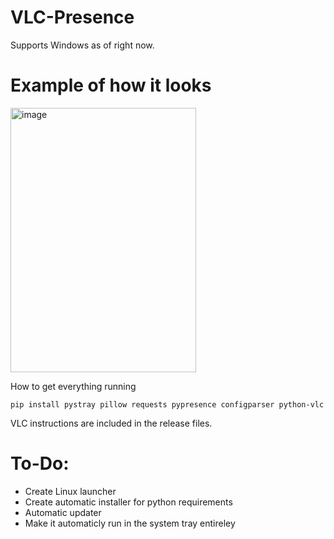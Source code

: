 # VLC-Presence

Supports Windows as of right now.

# Example of how it looks

<img width="297" height="423" alt="image" src="https://github.com/user-attachments/assets/71e0e35b-6e5d-4afe-b5e6-0f825b201a78" />



How to get everything running

``pip install pystray pillow requests pypresence configparser python-vlc ``

VLC instructions are included in the release files.



# To-Do:
- Create Linux launcher
- Create automatic installer for python requirements
- Automatic updater
- Make it automaticly run in the system tray entireley

  
